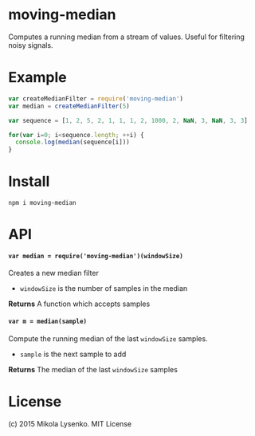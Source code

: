 moving-median
=============
Computes a running median from a stream of values.  Useful for filtering noisy signals.

# Example

```javascript
var createMedianFilter = require('moving-median')
var median = createMedianFilter(5)

var sequence = [1, 2, 5, 2, 1, 1, 1, 2, 1000, 2, NaN, 3, NaN, 3, 3]

for(var i=0; i<sequence.length; ++i) {
  console.log(median(sequence[i]))
}
```

# Install

```
npm i moving-median
```

# API

#### `var median = require('moving-median')(windowSize)`
Creates a new median filter

* `windowSize` is the number of samples in the median

**Returns** A function which accepts samples

#### `var m = median(sample)`
Compute the running median of the last `windowSize` samples.

* `sample` is the next sample to add

**Returns** The median of the last `windowSize` samples

# License
(c) 2015 Mikola Lysenko. MIT License
